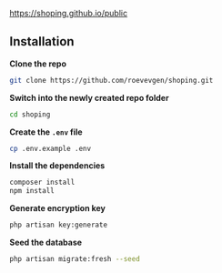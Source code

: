 
https://shoping.github.io/public 
## Installation

**Clone the repo**

```bash
git clone https://github.com/roevevgen/shoping.git
```
**Switch into the newly created repo folder**

```bash
cd shoping
```
**Create the `.env` file**

```bash
cp .env.example .env
```
**Install the dependencies**

```bash
composer install
npm install
```

**Generate encryption key**

```bash
php artisan key:generate
```

**Seed the database**

```bash
php artisan migrate:fresh --seed
